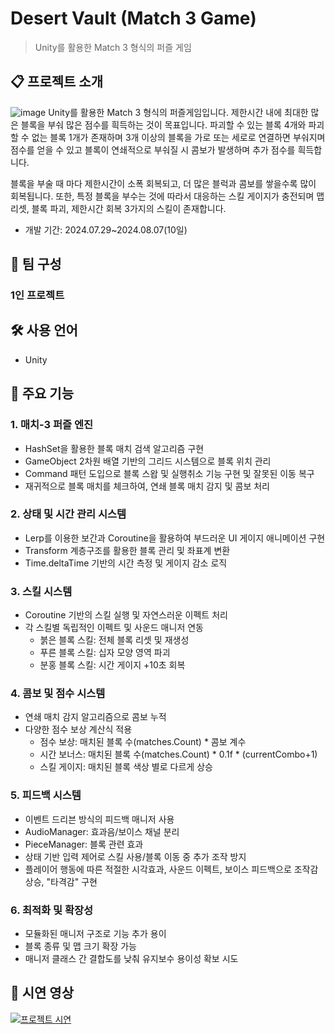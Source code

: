 # Desert Vault (Match 3 Game)
> Unity를 활용한 Match 3 형식의 퍼즐 게임

## 📋 프로젝트 소개
![image](https://github.com/user-attachments/assets/8a196bcd-b53b-43d3-bd04-ec6629f85817)
Unity를 활용한 Match 3 형식의 퍼즐게임입니다.
제한시간 내에 최대한 많은 블록을 부숴 많은 점수를 흭득하는 것이 목표입니다.
파괴할 수 있는 블록 4개와 파괴할 수 없는 블록 1개가 존재하며
3개 이상의 블록을 가로 또는 세로로 연결하면 부숴지며 점수를 얻을 수 있고
블록이 연쇄적으로 부숴질 시 콤보가 발생하며 추가 점수를 흭득합니다.


블록을 부술 때 마다 제한시간이 소폭 회복되고, 더 많은 블럭과 콤보를 쌓을수록 많이 회복됩니다.
또한, 특정 블록을 부수는 것에 따라서 대응하는 스킬 게이지가 충전되며 
맵 리셋, 블록 파괴, 제한시간 회복 3가지의 스킬이 존재합니다.

- 개발 기간: 2024.07.29~2024.08.07(10일) 

## 👥 팀 구성
### 1인 프로젝트

## 🛠 사용 언어
- Unity


## 📌 주요 기능 

### 1. 매치-3 퍼즐 엔진
- HashSet을 활용한 블록 매치 검색 알고리즘 구현
- GameObject 2차원 배열 기반의 그리드 시스템으로 블록 위치 관리
- Command 패턴 도입으로 블록 스왑 및 실행취소 기능 구현 및 잘못된 이동 복구
- 재귀적으로 블록 매치를 체크하여, 연쇄 블록 매치 감지 및 콤보 처리

### 2. 상태 및 시간 관리 시스템
- Lerp를 이용한 보간과 Coroutine을 활용하여 부드러운 UI 게이지 애니메이션 구현
- Transform 계층구조를 활용한 블록 관리 및 좌표계 변환
- Time.deltaTime 기반의 시간 측정 및 게이지 감소 로직

### 3. 스킬 시스템
- Coroutine 기반의 스킬 실행 및 자연스러운 이펙트 처리
- 각 스킬별 독립적인 이펙트 및 사운드 매니저 연동
   - 붉은 블록 스킬: 전체 블록 리셋 및 재생성
   - 푸른 블록 스킬: 십자 모양 영역 파괴
   - 분홍 블록 스킬: 시간 게이지 +10초 회복
  
### 4. 콤보 및 점수 시스템
 - 연쇄 매치 감지 알고리즘으로 콤보 누적
 - 다양한 점수 보상 계산식 적용
   - 점수 보상: 매치된 블록 수(matches.Count) * 콤보 계수
   - 시간 보너스: 매치된 블록 수(matches.Count) * 0.1f * (currentCombo+1)
   - 스킬 게이지: 매치된 블록 색상 별로 다르게 상승

### 5. 피드백 시스템
- 이벤트 드리븐 방식의 피드백 매니저 사용
- AudioManager: 효과음/보이스 채널 분리
- PieceManager: 블록 관련 효과
- 상태 기반 입력 제어로 스킬 사용/블록 이동 중 추가 조작 방지
- 플레이어 행동에 따른 적절한 시각효과, 사운드 이펙트, 보이스 피드백으로 조작감 상승, "타격감" 구현

### 6. 최적화 및 확장성
- 모듈화된 매니저 구조로 기능 추가 용이
- 블록 종류 및 맵 크기 확장 가능
- 매니저 클래스 간 결합도를 낮춰 유지보수 용이성 확보 시도


## 🎥 시연 영상
[![프로젝트 시연](https://img.youtube.com/vi/W6GQMR1WnVY/0.jpg)](https://youtu.be/W6GQMR1WnVY)


